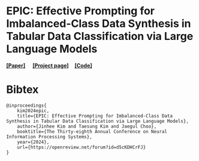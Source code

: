 # EPIC: Effective Prompting for Imbalanced-Class Data Synthesis in Tabular Data Classification via Large Language Models

[<ins>__[Paper]__</ins>](https://arxiv.org/abs/2404.12404) &nbsp; 
&nbsp; 
[<ins>__[Project page]__</ins>](https://seharanul17.github.io/project-synthetic-tabular-llm/ )&nbsp; 
&nbsp; 
[<ins>__[Code]__</ins>](https://github.com/seharanul17/synthetic-tabular-LLM)


# Bibtex
```
@inproceedings{
    kim2024epic,
    title={EPIC: Effective Prompting for Imbalanced-Class Data Synthesis in Tabular Data Classification via Large Language Models},
    author={Jinhee Kim and Taesung Kim and Jaegul Choo},
    booktitle={The Thirty-eighth Annual Conference on Neural Information Processing Systems},
    year={2024},
    url={https://openreview.net/forum?id=d5cKDHCrFJ}
}
```
